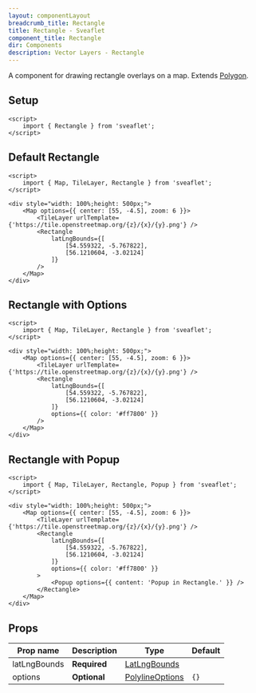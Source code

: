 ```yaml
---
layout: componentLayout
breadcrumb_title: Rectangle
title: Rectangle - Sveaflet
component_title: Rectangle
dir: Components
description: Vector Layers - Rectangle
---
```


A component for drawing rectangle overlays on a map. Extends [Polygon](https://leafletjs.com/reference.html#polygon).

## Setup

```svelte example csr hideOutput
<script>
	import { Rectangle } from 'sveaflet';
</script>
```

## Default Rectangle

```svelte example csr
<script>
	import { Map, TileLayer, Rectangle } from 'sveaflet';
</script>

<div style="width: 100%;height: 500px;">
	<Map options={{ center: [55, -4.5], zoom: 6 }}>
		<TileLayer urlTemplate={'https://tile.openstreetmap.org/{z}/{x}/{y}.png'} />
		<Rectangle
			latLngBounds={[
				[54.559322, -5.767822],
				[56.1210604, -3.02124]
			]}
		/>
	</Map>
</div>
```

## Rectangle with Options

```svelte example csr
<script>
	import { Map, TileLayer, Rectangle } from 'sveaflet';
</script>

<div style="width: 100%;height: 500px;">
	<Map options={{ center: [55, -4.5], zoom: 6 }}>
		<TileLayer urlTemplate={'https://tile.openstreetmap.org/{z}/{x}/{y}.png'} />
		<Rectangle
			latLngBounds={[
				[54.559322, -5.767822],
				[56.1210604, -3.02124]
			]}
			options={{ color: '#ff7800' }}
		/>
	</Map>
</div>
```

## Rectangle with Popup

```svelte example csr
<script>
	import { Map, TileLayer, Rectangle, Popup } from 'sveaflet';
</script>

<div style="width: 100%;height: 500px;">
	<Map options={{ center: [55, -4.5], zoom: 6 }}>
		<TileLayer urlTemplate={'https://tile.openstreetmap.org/{z}/{x}/{y}.png'} />
		<Rectangle
			latLngBounds={[
				[54.559322, -5.767822],
				[56.1210604, -3.02124]
			]}
			options={{ color: '#ff7800' }}
		>
			<Popup options={{ content: 'Popup in Rectangle.' }} />
		</Rectangle>
	</Map>
</div>
```

## Props

| Prop name    | Description  | Type                                                                    | Default |
| ------------ | ------------ | ----------------------------------------------------------------------- | ------- |
| latLngBounds | **Required** | [LatLngBounds](https://leafletjs.com/reference.html#latlngbounds)       |         |
| options      | **Optional** | [PolylineOptions](https://leafletjs.com/reference.html#polyline-option) | `{}`    |
